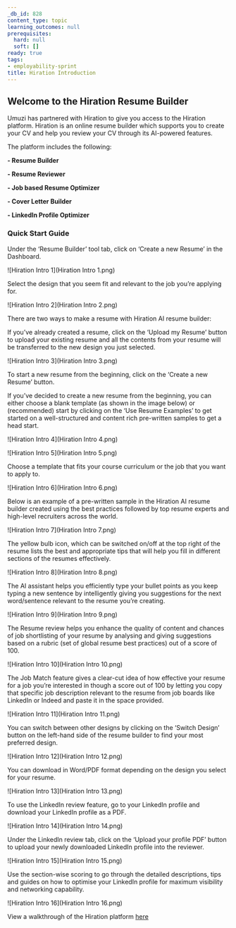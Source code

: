 ```yaml
---
_db_id: 828
content_type: topic
learning_outcomes: null
prerequisites:
  hard: null
  soft: []
ready: true
tags:
- employability-sprint
title: Hiration Introduction
---
```


## Welcome to the Hiration Resume Builder 
Umuzi has partnered with Hiration to give you access to the Hiration platform. Hiration is an online resume builder which supports you to create your CV and help you review your CV through its AI-powered features.

The platform includes the following:

**- Resume Builder**

**- Resume Reviewer**

**- Job based Resume Optimizer**

**- Cover Letter Builder**

**- LinkedIn Profile Optimizer**

### Quick Start Guide

Under the ‘Resume Builder’ tool tab, click on ‘Create a new Resume’ in the
Dashboard.

![Hiration Intro 1](Hiration Intro 1.png)

Select the design that you seem fit and relevant to the job you’re applying for.

![Hiration Intro 2](Hiration Intro 2.png)

There are two ways to make a resume with Hiration AI resume builder:

If you’ve already created a resume, click on the ‘Upload my Resume’ button to upload your existing resume and all the contents from your resume will be
transferred to the new design you just selected.

![Hiration Intro 3](Hiration Intro 3.png)

To start a new resume from the beginning, click on the ‘Create a new Resume’ button.

If you’ve decided to create a new resume from the beginning, you can either choose a blank template (as shown in the image below) or (recommended) start by clicking on the ‘Use Resume Examples’ to get started on a well-structured and content rich pre-written samples to get a head start.

![Hiration Intro 4](Hiration Intro 4.png)

![Hiration Intro 5](Hiration Intro 5.png)

Choose a template that fits your course curriculum or the job that you want to apply to.

![Hiration Intro 6](Hiration Intro 6.png)

Below is an example of a pre-written sample in the Hiration AI resume builder created using the best practices followed by top resume experts and high-level recruiters across the world.

![Hiration Intro 7](Hiration Intro 7.png)

The yellow bulb icon, which can be switched on/off at the top right of the resume lists the best and appropriate tips that will help you fill in different sections of the resumes effectively.

![Hiration Intro 8](Hiration Intro 8.png)

The AI assistant helps you efficiently type your bullet points as you keep typing a new sentence by intelligently giving you suggestions for the next word/sentence relevant to the resume you’re creating.

![Hiration Intro 9](Hiration Intro 9.png)

The Resume review helps you enhance the quality of content and chances of job shortlisting of your resume by analysing and giving suggestions based on a rubric (set of global resume best practices) out of a score of 100.

![Hiration Intro 10](Hiration Intro 10.png)

The Job Match feature gives a clear-cut idea of how effective your resume for a job you’re interested in though a score out of 100 by letting you copy that specific job description relevant to the resume from job boards like LinkedIn or Indeed and paste it in the space provided.

![Hiration Intro 11](Hiration Intro 11.png)

You can switch between other designs by clicking on the ‘Switch Design’ button on the left-hand side of the resume builder to find your most preferred design.

![Hiration Intro 12](Hiration Intro 12.png)

You can download in Word/PDF format depending on the design you select for your resume.

![Hiration Intro 13](Hiration Intro 13.png)

To use the LinkedIn review feature, go to your LinkedIn profile and download your LinkedIn profile as a PDF.

![Hiration Intro 14](Hiration Intro 14.png)

Under the LinkedIn review tab, click on the ‘Upload your profile PDF’ button to upload your newly downloaded LinkedIn profile into the reviewer.

![Hiration Intro 15](Hiration Intro 15.png)

Use the section-wise scoring to go through the detailed descriptions, tips and guides on how to optimise your LinkedIn profile for maximum visibility and networking capability.

![Hiration Intro 16](Hiration Intro 16.png)

View a walkthrough of the Hiration platform [here](https://youtu.be/IhNwUjyxmDM)